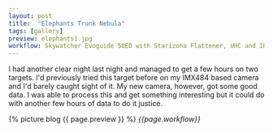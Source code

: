 ```yaml
---
layout: post
title:  "Elephants Trunk Nebula"
tags: [gallery]
preview: elephants1.jpg
workflow: Skywatcher Evoguide 50ED with Starizona Flattener, UHC and IR Cut filter, Risingcam IMX585, guided ~2hrs of data
---
```

I had another clear night last night and managed to get a few hours on two targets. I'd previously tried this target before on my IMX484 based camera and I'd barely caught sight of it. My new camera, however, got some good data. I was able to process this and get something interesting but it could do with another few hours of data to do it justice.

{% picture blog {{ page.preview }} %}
_{{page.workflow}}_
